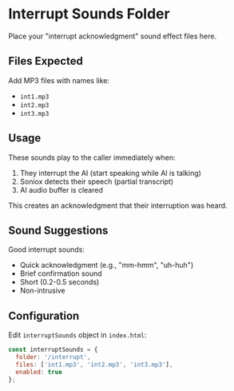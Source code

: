 # Interrupt Sounds Folder

Place your "interrupt acknowledgment" sound effect files here.

## Files Expected

Add MP3 files with names like:
- `int1.mp3`
- `int2.mp3`
- `int3.mp3`

## Usage

These sounds play to the caller immediately when:
1. They interrupt the AI (start speaking while AI is talking)
2. Soniox detects their speech (partial transcript)
3. AI audio buffer is cleared

This creates an acknowledgment that their interruption was heard.

## Sound Suggestions

Good interrupt sounds:
- Quick acknowledgment (e.g., "mm-hmm", "uh-huh")
- Brief confirmation sound
- Short (0.2-0.5 seconds)
- Non-intrusive

## Configuration

Edit `interruptSounds` object in `index.html`:
```javascript
const interruptSounds = {
  folder: '/interrupt',
  files: ['int1.mp3', 'int2.mp3', 'int3.mp3'],
  enabled: true
};
```

